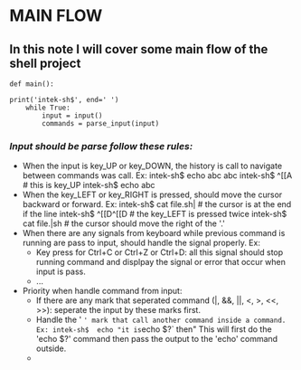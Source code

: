 # MAIN FLOW
## In this note I will cover some main flow of the shell project

```
def main():

print('intek-sh$', end=' ')
	while True:
		input = input()
		commands = parse_input(input)
```
### *Input should be parse follow these rules:*
+ When the input is key_UP or key_DOWN, the history is call to navigate between commands was call. Ex:
		intek-sh$  echo abc
		abc
		intek-sh$  ^[[A  # this is key_UP
		intek-sh$  echo abc
+ When the key_LEFT or key_RIGHT is pressed, should move the cursor backward or forward. Ex:
		intek-sh$  cat file.sh|  # the cursor is at the end if the line
		intek-sh$  ^[[D^[[D  # the key_LEFT is pressed twice
		intek-sh$  cat file.|sh  # the cursor should move the right of the '.'
+ When there are any signals from keyboard while previous command is running are pass to input, should handle the signal properly. Ex:
	+ Key press for Ctrl+C or Ctrl+Z or Ctrl+D: all this signal should stop running command and displpay the signal or error that occur when input is pass.
	+ ...
+ Priority when handle command from input:
	+ If there are any mark that seperated command (|, &&, ||, <, >, <<, >>): seperate the input by these marks first.
	+ Handle the ' ` ' mark that call another command inside a command. Ex:
			intek-sh$  echo "it is `echo $?` then"
		This will first do the 'echo $?' command then pass the output to the 'echo' command outside.
	+ 
